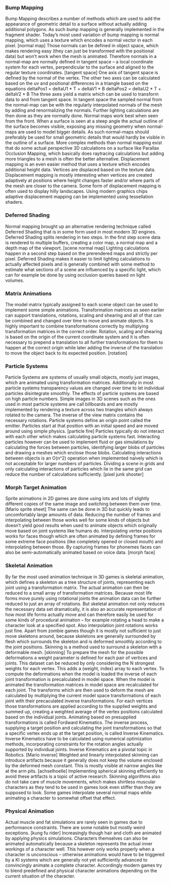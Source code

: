 ### Bump Mapping
Bump Mapping describes a number of methods which are used to add the appearance of geometric detail to a surface without actually adding additional polygons. As such bump mapping is generally implemented in the fragment shader. Today’s most used variation of bump mapping is normal mapping, which uses a texture which encodes a normal vector in each pixel.
[normal map]
Those normals can be defined in object space, which makes rendering easy (they can just be transformed with the positional data) but won’t work when the mesh is animated. Therefore normals in a normal-map are normally defined in tangent space – a local coordinate system for each vertex, perpendicular to the surface and aligned to the regular texture coordinates.
[tangent space]
One axis of tangent space is defined by the normal of the vertex. The other two axes can be calculated based on the uv and positional differences in a triangle based on the equations
deltaPos1 = deltaU1 * T + deltaV1 * B
deltaPos2 = deltaU2 * T + deltaV2 * B
The three axes yield a matrix which can be used to transform data to and from tangent space. In tangent space the sampled normal from the normal-map can be with the regularly interpolated normals of the mesh by adding and renormalizing the normals. Further lighting calculations are then done as they are normally done.
Normal maps work best when seen from the front. When a surface is seen at a steep angle the actual outline of the surface becomes visible, exposing any missing geometry when normal-maps are used to model bigger details. As such normal-maps should preferably be used for small geometric details that would hardly be visible in the outline of a surface.
More complex methods than normal mapping exist that do some actual perspective 3D calculations on a surface like Parallax Occlusion Mapping, which basically does raytracing calculations but adding more triangles to a mesh is often the better alternative.
Displacement mapping is an even easier method that uses a texture which encodes additional height data. Vertices are displaced based on the texture data. Displacement mapping is mostly interesting when vertices are created adaptively at positions where height changes faster and/or where parts of the mesh are closer to the camera. Some form of displacement mapping is often used to display hilly landscapes. Using modern graphics chips adaptive displacement mapping can be implemented using tessellation shaders.

### Deferred Shading
Normal mapping brought up an alternative rendering technique called Deferred Shading that is in some form used in most modern 3D engines. Deferred Shading splits rendering in two steps. In the first step scene data is rendered to multiple buffers, creating a color map, a normal map and a depth map of the viewport.
[scene normal map]
Lighting calculations happen in a second step based on the prerendered maps and strictly per pixel. Deferred Shading makes it easier to limit lighting calculations to actually affected pixels and is generally combined with some method to estimate what sections of a scene are influenced by a specific light, which can for example be done by using occlusion queries based on light volumes.

### Matrix Animations
The model matrix typically assigned to each scene object can be used to implement some simple animations. Transformation matrices as seen earlier can support translations, rotations, scaling and shearing and all of that can be combined and changed over time to move and animate objects. It is highly important to combine transformations correctly by multiplying transformation matrices in the correct order. Rotation, scaling and shearing is based on the origin of the current coordinate system and it is often necessary to prepend a translation to all further transformations for them to happen at the correct origin while later adding the inverse of the translation to move the object back to its expected position.
[rotation]

### Particle Systems
Particle Systems are systems of usually small objects, mostly just images, which are animated using transformation matrices. Additionally in most particle systems transparency values are changed over time to let individual particles disintegrate smoothly. The effects of particle systems are based on high particle numbers.
Simple images in 3D scenes such as the ones used in most particle systems are call billboards and are mostly implemented by rendering a texture across two triangles which always rotated to the camera. The inverse of the view matrix contains the necessary rotations.
Particle systems define an origin point called the emitter. Particles start at that position with an initial speed and are moved around using simple physics.
[particle fire]
Particles typically do not interact with each other which makes calculating particle systems fast. Interacting particles however can be used to implement fluid or gas simulations by calculating the forces between particles, identifying larger blobs of particles and drawing a meshes which enclose those blobs. Calculating interactions between objects is an O(n^2) operation when implemented naively which is not acceptable for larger numbers of particles. Dividing a scene in grids and only calculating interactions of particles which lie in the same grid can reduce the number of calculations sufficiently.
[pixel junk shooter]

### Morph Target Animation
Sprite animations in 2D games are done using lots and lots of slightly different copies of the same image and switching between them over time.
[Mario sprite sheet]
The same can be done in 3D but quickly leads to uncomfortably large amounts of data. Reducing the number of frames and interpolating between those works well for some kinds of objects but doesn’t yield good results when used to animate objects which originally move based on joint systems like humans do. Interpolating vertex positions works for faces though which are often animated by defining frames for some extreme face positions (like completely opened or closed mouth) and interpolating between those. By capturing frames for phonemes faces can also be semi-automatically animated based on voice data.
[morph face]

### Skeletal Animation
By far the most used animation technique in 3D games is skeletal animation, which defines a skeleton as a tree structure of joints, representing each joint using a transformation matrix. The actual animation can then be reduced to a small array of transformation matrices. Because most life forms move purely using rotational joints the animation data can be further reduced to just an array of rotations. But skeletal animation not only reduces the necessary data set dramatically, it is also an accurate representation of how most life forms actually move and can therefore easily be used for some kinds of procedural animation – for example rotating a head to make a character look at a specified spot. Also interpolation joint rotations works just fine.
Apart from zombie games though it is mostly not sufficient to just move skeletons around, because skeletons are generally surrounded by flesh which surrounds the skeleton and is deformed smoothly according to the joint positions. Skinning is a method used to surround a skeleton with a deformable mesh.
[skinning]
To prepare the mesh for the possible deformations a weight parameter is defined for each pair of vertices and joints. This dataset can be reduced by only considering the N strongest weights for each vertex. This adds a (weight, index) array to each vertex. To compute the deformations when the model is loaded the inverse of each joint transformation is precalculated in model space. When the model is animated the transformation matrices in model space are recalculated for each joint. The transforms which are then used to deform the mesh are calculated by multiplying the current model space transformations of each joint with their precaculated inverse transformations. For each vertices those transformations are applied according to the supplied weights and summed up, creating a weighted average of the vertex positions calculated based on the individual joints.
Animating based on presupplied transformations is called Fordward Kinematics. The inverse process, supplying a target position and calculating the joint transformations so that a specific vertex ends up at the target position, is called Inverse Kinematics. Inverse Kinematics have to be calculated using numerical optimization methods, incorporating constraints for the rotation angles actually supported by individual joints. Inverse Kinematics are a pivotal topic in Robotics.
[Mario inverse]
Weighted and linearly interpolated skinning can introduce artifacts because it generally does not keep the volume enclosed by the deformed mesh constant. This is mostly visible at narrow angles like at the arm pits.
[achselhoelle]
Implementing spherical skinning efficiently to avoid these artifacts is a topic of active research.
Skinning algorithms also do not take care of muscle movements, which makes shirtless muscular characters as they tend to be used in games look even stiffer than they are supposed to look. Some games interpolate several normal maps while animating a character to somewhat offset that effect.

### Physical Animation
Actual muscle and fat simulations are rarely seen in games due to performance constraints. There are some notable but mostly weird exceptions.
[kung fu rider]
Increasingly though hair and cloth are animated by applying physics simulations. Characters themselves can also be animated automatically because a skeleton represents the actual inner workings of a character well. This however only works properly when a character is unconscious – otherwise animations would have to be triggered by a KI systems which are generally not yet sufficiently advanced to convincingly animate a complete character. Accordingly modern games try to blend predefined and physical character animations depending on the current situation of the character.